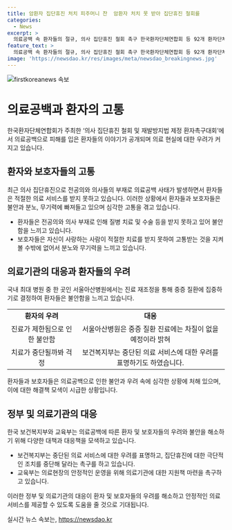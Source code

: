 ```yaml
---
title: 암환자 집단휴진 처치 피주머니 찬  암환자 처치 못 받아 집단휴진 철회를
categories:
  - News
excerpt: >
  의료공백 속 환자들의 절규, 의사 집단휴진 철회 촉구 한국환자단체연합회 등 92개 환자단체 주최 의사 집단휴진 철회 및 재발방지법 제정 환자촉구대회에서 환자들의 고통을 듣고 보호수단을 촉구하는 목소리가 높아지고 있다. 의료공백으로 고통받는 환자들은 병원을 떠난 의사들의 복귀를 간절히 원하며, 정부와 의사들에게 필수의료를 보장하기 위한 법 제정을 요구하고 있는데, 그동안의 고통과 분노가 여실히 드러났다.
feature_text: >
  의료공백 속 환자들의 절규, 의사 집단휴진 철회 촉구 한국환자단체연합회 등 92개 환자단체 주최 의사 집단휴진 철회 및 재발방지법 제정 환자촉구대회에서 환자들의 고통을 듣고 보호수단을 촉구하는 목소리가 높아지고 있다. 의료공백으로 고통받는 환자들은 병원을 떠난 의사들의 복귀를 간절히 원하며, 정부와 의사들에게 필수의료를 보장하기 위한 법 제정을 요구하고 있는데, 그동안의 고통과 분노가 여실히 드러났다.
image: 'https://newsdao.kr/res/images/meta/newsdao_breakingnews.jpg'
---
```


<p><img src="https://newsdao.kr/res/images/meta/newsdao_breakingnews.jpg" alt="firstkoreanews 속보" /></p>

<h1 data-ke-size="size26">의료공백과 환자의 고통</h1>

<p data-ke-size="size16">한국환자단체연합회가 주최한 ‘의사 집단휴진 철회 및 재발방지법 제정 환자촉구대회’에서 의료공백으로 피해를 입은 환자들의 이야기가 공개되며 의료 현실에 대한 우려가 커지고 있습니다.</p>

<h2 data-ke-size="size24">환자와 보호자들의 고통</h2>

<p data-ke-size="size16">최근 의사 집단휴진으로 전공의와 의사들의 부재로 의료공백 사태가 발생하면서 환자들은 적절한 의료 서비스를 받지 못하고 있습니다. 이러한 상황에서 환자들과 보호자들은 불안과 분노, 무기력에 빠져들고 있으며 심각한 고통을 겪고 있습니다.</p>

<ul>
<li>환자들은 전공의와 의사 부재로 인해 질병 치료 및 수술 등을 받지 못하고 있어 불안함을 느끼고 있습니다.</li>
<li>보호자들은 자신이 사랑하는 사람이 적절한 치료를 받지 못하여 고통받는 것을 지켜볼 수밖에 없어서 분노와 무기력을 느끼고 있습니다.</li>
</ul>

<h2 data-ke-size="size24">의료기관의 대응과 환자들의 우려</h2>

<p data-ke-size="size16">국내 최대 병원 중 한 곳인 서울아산병원에서는 진료 재조정을 통해 중증 질환에 집중하기로 결정하여 환자들은 불안함을 느끼고 있습니다.</p>

<table>
<tbody>
<tr>
<td style="text-align: center; height: 17px;"><b>환자의 우려</b></td>
<td style="text-align: center; height: 17px;"><b>대응</b></td>
</tr>
<tr>
<td style="text-align: center; height: 17px;">진료가 제한됨으로 인한 불안함</td>
<td style="text-align: center; height: 17px;">서울아산병원은 중증 질환 진료에는 차질이 없을 예정이라 밝혀</td>
</tr>
<tr>
<td style="text-align: center; height: 17px;">치료가 중단될까봐 걱정</td>
<td style="text-align: center; height: 17px;">보건복지부는 중단된 의료 서비스에 대한 우려를 표명하기도 하였습니다.</td>
</tr>
</tbody>
</table>

<p data-ke-size="size16">환자들과 보호자들은 의료공백으로 인한 불안과 우려 속에 심각한 상황에 처해 있으며, 이에 대한 해결책 모색이 시급한 상황입니다.</p>

<h2 data-ke-size="size24">정부 및 의료기관의 대응</h2>

<p data-ke-size="size16">한국 보건복지부와 교육부는 의료공백에 따른 환자 및 보호자들의 우려와 불안을 해소하기 위해 다양한 대책과 대응책을 모색하고 있습니다.</p>

<ul>
<li>보건복지부는 중단된 의료 서비스에 대한 우려를 표명하고, 집단휴진에 대한 극단적인 조치를 중단해 달라는 촉구를 하고 있습니다.</li>
<li>교육부는 의료현장의 안정적인 운영을 위해 의료기관에 대한 지원책 마련을 촉구하고 있습니다.</li>
</ul>

<p data-ke-size="size16">이러한 정부 및 의료기관의 대응이 환자 및 보호자들의 우려를 해소하고 안정적인 의료 서비스를 제공할 수 있도록 도움을 줄 것으로 기대됩니다.</p>
실시간 뉴스 속보는, <a href="https://newsdao.kr" rel="dofollow">https://newsdao.kr</a>



